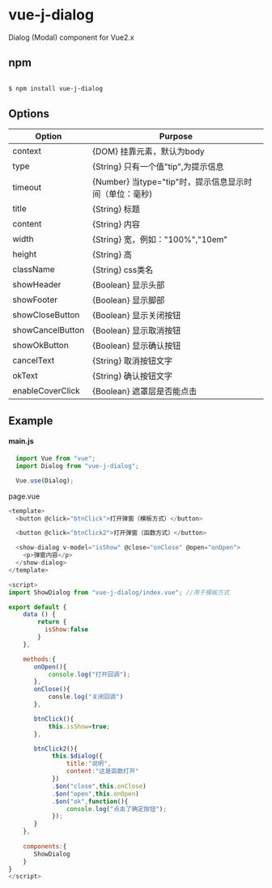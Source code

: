# vue-j-dialog

Dialog (Modal) component for Vue2.x

## npm

```bash

$ npm install vue-j-dialog

```

## Options


| Option                  | Purpose                                                                                                                                                                                                                                                                                                                         |
|----------------------------|---------------------------------------------------------------------------------------------------------------------------------------------------------------------------------------------------------------------------------------------------------------------------------------------------------------------------------|
| context        | {DOM} 挂靠元素，默认为body |
| type           | {String} 只有一个值"tip",为提示信息 |
| timeout        | {Number} 当type="tip"时，提示信息显示时间（单位：毫秒) |
| title          | {String} 标题 |
| content        | {String} 内容  |
| width          | {String} 宽，例如："100%","10em" |
| height         | {String} 高  |
| className      | {String} css类名  |
| showHeader      | {Boolean} 显示头部  |
| showFooter      | {Boolean} 显示脚部  |
| showCloseButton      | {Boolean} 显示关闭按钮  |
| showCancelButton      | {Boolean} 显示取消按钮  |
| showOkButton      | {Boolean} 显示确认按钮  |
| cancelText      | {String} 取消按钮文字  |
| okText      | {String} 确认按钮文字  |
| enableCoverClick      | {Boolean} 遮罩层是否能点击 |

## Example

#### main.js
```javascript
  import Vue from "vue";
  import Dialog from "vue-j-dialog";

  Vue.use(Dialog);
```
page.vue

```javascript
<template>
  <button @click="btnClick">打开弹窗（模板方式）</button>

  <button @click="btnClick2">打开弹窗（函数方式）</button>

  <show-dialog v-model="isShow" @close="onClose" @open="onOpen"> 
    <p>弹窗内容</p>
  </show-dialog>
</template>

<script>
import ShowDialog from "vue-j-dialog/index.vue"; //用于模板方式

export default {
    data () {
        return {
          isShow:false
        }
    },

    methods:{
       onOpen(){
           console.log("打开回调");
       },
       onClose(){
           consle.log("关闭回调")
       },

       btnClick(){
           this.isShow=true;          
       },

       btnClick2(){
            this.$dialog({
                title:"说明",
                content:"这是函数打开"
            })
            .$on("close",this.onClose)
            .$on("open",this.onOpen)
            .$on("ok",function(){
                console.log("点击了确定按钮");
            });
       }
    },
    
    components:{
       ShowDialog
    }
}
</script>
```
